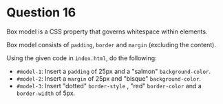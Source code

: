 # Question 16
Box model is a CSS property that governs whitespace within elements. 

Box model consists of `padding`, `border` and `margin` (excluding the content).

Using the given code in `index.html`, do the following:

- `#model-1`: Insert a `padding` of 25px and a "salmon" `background-color`.
- `#model-2`: Insert a `margin` of 25px and "bisque" `background-color`.
- `#model-3`: Insert "dotted" `border-style` , "red" `border-color` and a `border-width` of 5px.


